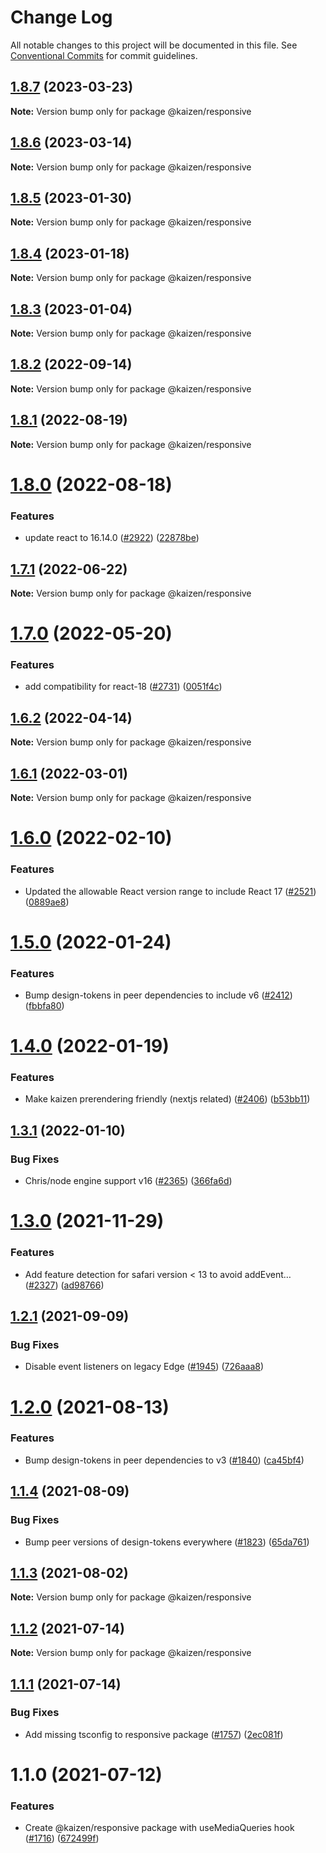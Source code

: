 # Change Log

All notable changes to this project will be documented in this file.
See [Conventional Commits](https://conventionalcommits.org) for commit guidelines.

## [1.8.7](https://github.com/cultureamp/kaizen-design-system/compare/@kaizen/responsive@1.8.6...@kaizen/responsive@1.8.7) (2023-03-23)

**Note:** Version bump only for package @kaizen/responsive





## [1.8.6](https://github.com/cultureamp/kaizen-design-system/compare/@kaizen/responsive@1.8.5...@kaizen/responsive@1.8.6) (2023-03-14)

**Note:** Version bump only for package @kaizen/responsive





## [1.8.5](https://github.com/cultureamp/kaizen-design-system/compare/@kaizen/responsive@1.8.4...@kaizen/responsive@1.8.5) (2023-01-30)

**Note:** Version bump only for package @kaizen/responsive





## [1.8.4](https://github.com/cultureamp/kaizen-design-system/compare/@kaizen/responsive@1.8.3...@kaizen/responsive@1.8.4) (2023-01-18)

**Note:** Version bump only for package @kaizen/responsive





## [1.8.3](https://github.com/cultureamp/kaizen-design-system/compare/@kaizen/responsive@1.8.2...@kaizen/responsive@1.8.3) (2023-01-04)

**Note:** Version bump only for package @kaizen/responsive





## [1.8.2](https://github.com/cultureamp/kaizen-design-system/compare/@kaizen/responsive@1.8.1...@kaizen/responsive@1.8.2) (2022-09-14)

**Note:** Version bump only for package @kaizen/responsive





## [1.8.1](https://github.com/cultureamp/kaizen-design-system/compare/@kaizen/responsive@1.8.0...@kaizen/responsive@1.8.1) (2022-08-19)

**Note:** Version bump only for package @kaizen/responsive





# [1.8.0](https://github.com/cultureamp/kaizen-design-system/compare/@kaizen/responsive@1.7.1...@kaizen/responsive@1.8.0) (2022-08-18)


### Features

* update react to 16.14.0 ([#2922](https://github.com/cultureamp/kaizen-design-system/issues/2922)) ([22878be](https://github.com/cultureamp/kaizen-design-system/commit/22878beee1884e2f58d0447b3908321937175228))





## [1.7.1](https://github.com/cultureamp/kaizen-design-system/compare/@kaizen/responsive@1.7.0...@kaizen/responsive@1.7.1) (2022-06-22)

**Note:** Version bump only for package @kaizen/responsive





# [1.7.0](https://github.com/cultureamp/kaizen-design-system/compare/@kaizen/responsive@1.6.2...@kaizen/responsive@1.7.0) (2022-05-20)


### Features

* add compatibility for react-18 ([#2731](https://github.com/cultureamp/kaizen-design-system/issues/2731)) ([0051f4c](https://github.com/cultureamp/kaizen-design-system/commit/0051f4cee82895acc2c2f44fc7bf8063857de57e))





## [1.6.2](https://github.com/cultureamp/kaizen-design-system/compare/@kaizen/responsive@1.6.1...@kaizen/responsive@1.6.2) (2022-04-14)

**Note:** Version bump only for package @kaizen/responsive





## [1.6.1](https://github.com/cultureamp/kaizen-design-system/compare/@kaizen/responsive@1.6.0...@kaizen/responsive@1.6.1) (2022-03-01)

**Note:** Version bump only for package @kaizen/responsive





# [1.6.0](https://github.com/cultureamp/kaizen-design-system/compare/@kaizen/responsive@1.5.0...@kaizen/responsive@1.6.0) (2022-02-10)


### Features

* Updated the allowable React version range to include React 17 ([#2521](https://github.com/cultureamp/kaizen-design-system/issues/2521)) ([0889ae8](https://github.com/cultureamp/kaizen-design-system/commit/0889ae82cc2836fe606957cd1f39a2eb94df00c1))





# [1.5.0](https://github.com/cultureamp/kaizen-design-system/compare/@kaizen/responsive@1.4.0...@kaizen/responsive@1.5.0) (2022-01-24)


### Features

* Bump design-tokens in peer dependencies to include v6 ([#2412](https://github.com/cultureamp/kaizen-design-system/issues/2412)) ([fbbfa80](https://github.com/cultureamp/kaizen-design-system/commit/fbbfa80d334db9311b228568b5632cb2f8022136))





# [1.4.0](https://github.com/cultureamp/kaizen-design-system/compare/@kaizen/responsive@1.3.1...@kaizen/responsive@1.4.0) (2022-01-19)


### Features

* Make kaizen prerendering friendly (nextjs related) ([#2406](https://github.com/cultureamp/kaizen-design-system/issues/2406)) ([b53bb11](https://github.com/cultureamp/kaizen-design-system/commit/b53bb118157c98874554bd565853797beb72e590))





## [1.3.1](https://github.com/cultureamp/kaizen-design-system/compare/@kaizen/responsive@1.3.0...@kaizen/responsive@1.3.1) (2022-01-10)


### Bug Fixes

* Chris/node engine support v16 ([#2365](https://github.com/cultureamp/kaizen-design-system/issues/2365)) ([366fa6d](https://github.com/cultureamp/kaizen-design-system/commit/366fa6d156d2a4a2b35b1356bbcf18adf2189f2b))





# [1.3.0](https://github.com/cultureamp/kaizen-design-system/compare/@kaizen/responsive@1.2.1...@kaizen/responsive@1.3.0) (2021-11-29)


### Features

* Add feature detection for safari version < 13 to avoid addEvent… ([#2327](https://github.com/cultureamp/kaizen-design-system/issues/2327)) ([ad98766](https://github.com/cultureamp/kaizen-design-system/commit/ad98766c75358670ea9575f5b05c58836607c24c))





## [1.2.1](https://github.com/cultureamp/kaizen-design-system/compare/@kaizen/responsive@1.2.0...@kaizen/responsive@1.2.1) (2021-09-09)


### Bug Fixes

* Disable event listeners on legacy Edge ([#1945](https://github.com/cultureamp/kaizen-design-system/issues/1945)) ([726aaa8](https://github.com/cultureamp/kaizen-design-system/commit/726aaa8704e7fc0f80c0d8164f63158d4a8eeb24))





# [1.2.0](https://github.com/cultureamp/kaizen-design-system/compare/@kaizen/responsive@1.1.4...@kaizen/responsive@1.2.0) (2021-08-13)


### Features

* Bump design-tokens in peer dependencies to v3 ([#1840](https://github.com/cultureamp/kaizen-design-system/issues/1840)) ([ca45bf4](https://github.com/cultureamp/kaizen-design-system/commit/ca45bf4707b5fbf907163653549e17682c46f636))





## [1.1.4](https://github.com/cultureamp/kaizen-design-system/compare/@kaizen/responsive@1.1.3...@kaizen/responsive@1.1.4) (2021-08-09)


### Bug Fixes

* Bump peer versions of design-tokens everywhere ([#1823](https://github.com/cultureamp/kaizen-design-system/issues/1823)) ([65da761](https://github.com/cultureamp/kaizen-design-system/commit/65da761807b4d907a342b9bb4ed2bbbe40a06048))





## [1.1.3](https://github.com/cultureamp/kaizen-design-system/compare/@kaizen/responsive@1.1.2...@kaizen/responsive@1.1.3) (2021-08-02)

**Note:** Version bump only for package @kaizen/responsive





## [1.1.2](https://github.com/cultureamp/kaizen-design-system/compare/@kaizen/responsive@1.1.1...@kaizen/responsive@1.1.2) (2021-07-14)

**Note:** Version bump only for package @kaizen/responsive





## [1.1.1](https://github.com/cultureamp/kaizen-design-system/compare/@kaizen/responsive@1.1.0...@kaizen/responsive@1.1.1) (2021-07-14)


### Bug Fixes

* Add missing tsconfig to responsive package ([#1757](https://github.com/cultureamp/kaizen-design-system/issues/1757)) ([2ec081f](https://github.com/cultureamp/kaizen-design-system/commit/2ec081f5191daec5c4e33ead2fe8ff06232db5d9))





# 1.1.0 (2021-07-12)


### Features

* Create @kaizen/responsive package with useMediaQueries hook ([#1716](https://github.com/cultureamp/kaizen-design-system/issues/1716)) ([672499f](https://github.com/cultureamp/kaizen-design-system/commit/672499f0967192031ae9883972a3af35620053af))

